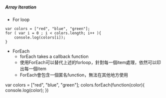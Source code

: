 ##### Array Iteration

* For loop
```
var colors = ["red", "blue", "green"];
for ( var i = 0 ; i < colors.length; i++ ){
    console.log(colors[i]);
}
```

* ForEach
    * forEach takes a callback function
    * 使用ForEach可以替代上述的forloop，針對每一個item處理，依然可以印出每一個item
    * ForEach會包含一個匿名function，無法在其他地方使用

var colors = ["red", "blue", "green"];
colors.forEach(function(color){
    console.log(color);
})